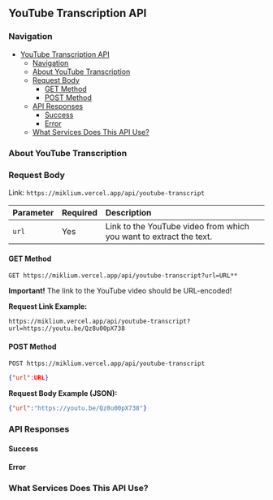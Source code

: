 ## YouTube Transcription API

### Navigation

- [YouTube Transcription API](#youtube-transcription-api)
    - [Navigation](#navigation)
    - [About YouTube Transcription](#about-youtube-transcription)
    - [Request Body](#request-body)
        - [GET Method](#get-method)
        - [POST Method](#post-method)
    - [API Responses](#api-responses)
        - [Success](#success)
        - [Error](#error)
    - [What Services Does This API Use?](#what-services-does-this-api-use-)

### About YouTube Transcription

### Request Body

Link: `https://miklium.vercel.app/api/youtube-transcript`

| Parameter | Required | Description |
| :--- | :--- | :--- |
| `url` | Yes | Link to the YouTube video from which you want to extract the text. |

#### GET Method

`GET https://miklium.vercel.app/api/youtube-transcript?url=URL**`

**Important!** The link to the YouTube video should be URL-encoded!

**Request Link Example:**

`https://miklium.vercel.app/api/youtube-transcript?url=https://youtu.be/Qz8u00pX738`

#### POST Method

`POST https://miklium.vercel.app/api/youtube-transcript`

```json
{"url":URL}
```

**Request Body Example (JSON):**

```json
{"url":"https://youtu.be/Qz8u00pX738"}
```

### API Responses

#### Success


#### Error

### What Services Does This API Use?